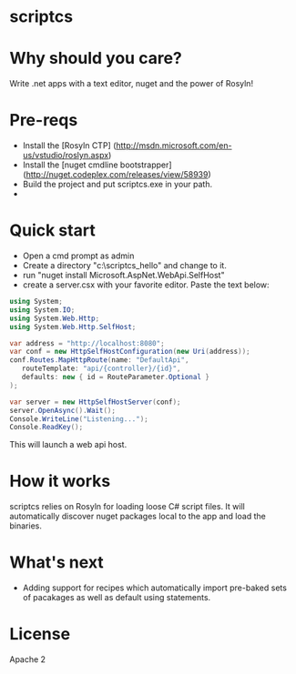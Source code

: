 scriptcs
========

# Why should you care?
Write .net apps with a text editor, nuget and the power of Rosyln!

# Pre-reqs

* Install the [Rosyln CTP] (http://msdn.microsoft.com/en-us/vstudio/roslyn.aspx)
* Install the [nuget cmdline bootstrapper] (http://nuget.codeplex.com/releases/view/58939)
* Build the project and put scriptcs.exe in your path.
* 

# Quick start
* Open a cmd prompt as admin
* Create a directory "c:\scriptcs_hello" and change to it.
* run "nuget install Microsoft.AspNet.WebApi.SelfHost"
* create a server.csx with your favorite editor. Paste the text below:

```csharp
using System;
using System.IO;
using System.Web.Http;
using System.Web.Http.SelfHost;

var address = "http://localhost:8080";
var conf = new HttpSelfHostConfiguration(new Uri(address));
conf.Routes.MapHttpRoute(name: "DefaultApi",
   routeTemplate: "api/{controller}/{id}",
   defaults: new { id = RouteParameter.Optional }
);

var server = new HttpSelfHostServer(conf);
server.OpenAsync().Wait();
Console.WriteLine("Listening...");
Console.ReadKey();
```

This will launch a web api host.

# How it works
scriptcs relies on Rosyln for loading loose C# script files. It will automatically discover nuget packages local to the app and load the binaries.

# What's next
* Adding support for recipes which automatically import pre-baked sets of pacakages as well as default using statements.

# License 
Apache 2
